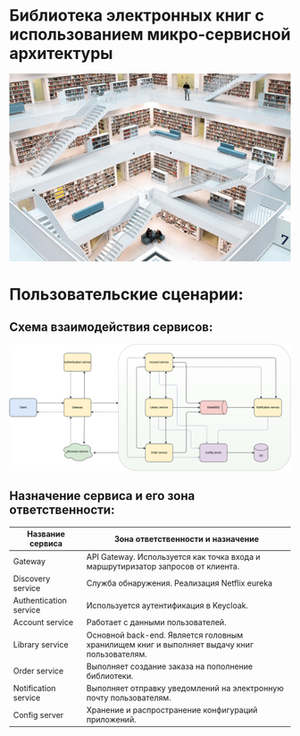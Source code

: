 # Библиотека электронных книг с использованием микро-сервисной архитектуры
![library](README.assets/lib.png)

# Пользовательские сценарии:

## Схема взаимодействия сервисов:
![lib-drawio](README.assets/project.drawio.png)

## Назначение сервиса и его зона ответственности:
| Название сервиса       | Зона ответственности и назначение                                                           |
|------------------------|---------------------------------------------------------------------------------------------|
| Gateway                | API Gateway. Используется как точка входа и маршрутиризатор запросов от клиента.            |
| Discovery service      | Служба обнаружения. Реализация Netflix eureka                                               |
| Authentication service | Используется аутентификация в Keycloak.                                                     |
| Account service        | Работает с данными пользователей.                                                           |
| Library service        | Основной back-end. Является головным хранилищем книг и выполняет выдачу книг пользователям. |
| Order service          | Выполняет создание заказа на пополнение библиотеки.                                         |
| Notification service   | Выполняет отправку уведомлений на электронную почту пользователям.                          |
| Config server          | Хранение и распространение конфигураций приложений.                                         |
